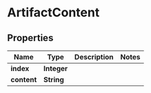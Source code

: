 

# ArtifactContent


## Properties

| Name | Type | Description | Notes |
|------------ | ------------- | ------------- | -------------|
|**index** | **Integer** |  |  |
|**content** | **String** |  |  |



